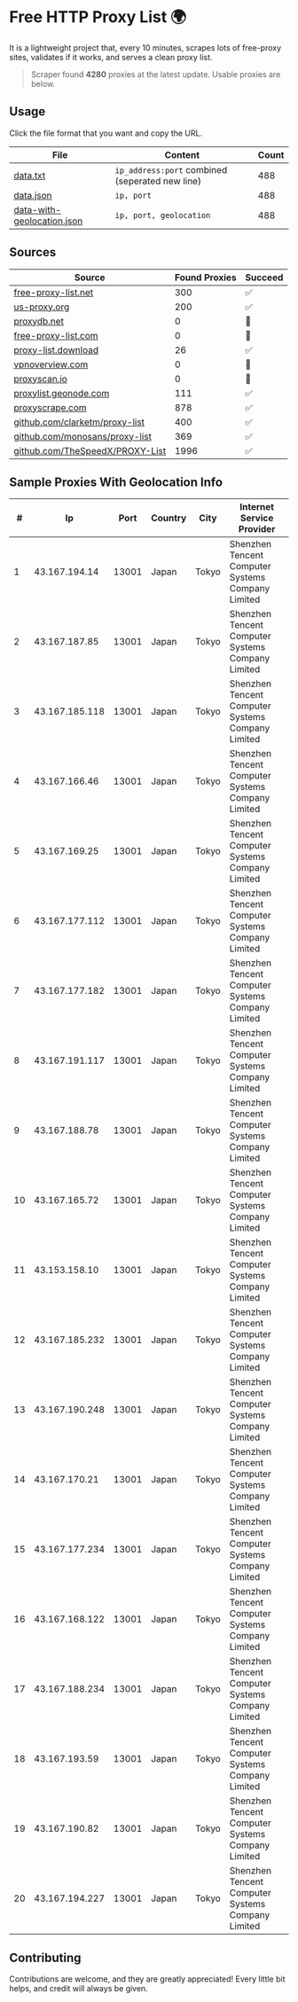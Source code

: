 
# Free HTTP Proxy List 🌍

It is a lightweight project that, every 10 minutes, scrapes lots of free-proxy sites, validates if it works, and serves a clean proxy list.


> Scraper found **4280** proxies at the latest update. Usable proxies are below.

## Usage

Click the file format that you want and copy the URL.


|File|Content|Count|
|----|-------|-----|
|[data.txt](https://raw.githubusercontent.com/themiralay/Proxy-List-World/master/data.txt)|`ip_address:port` combined (seperated new line)|488|
|[data.json](https://raw.githubusercontent.com/themiralay/Proxy-List-World/master/data.json)|`ip, port`|488|
|[data-with-geolocation.json](https://raw.githubusercontent.com/themiralay/Proxy-List-World/master/data-with-geolocation.json)|`ip, port, geolocation`|488|

## Sources

|Source|Found Proxies|Succeed|
|------|-------------|-------|
|[free-proxy-list.net](https://free-proxy-list.net)|300|✅|
|[us-proxy.org](https://www.us-proxy.org)|200|✅|
|[proxydb.net](http://proxydb.net)|0|🚫|
|[free-proxy-list.com](https://free-proxy-list.com/?page=&port=&type%5B%5D=http&type%5B%5D=https&up_time=0&search=Search)|0|🚫|
|[proxy-list.download](https://www.proxy-list.download/HTTP)|26|✅|
|[vpnoverview.com](https://vpnoverview.com/privacy/anonymous-browsing/free-proxy-servers)|0|🚫|
|[proxyscan.io](https://www.proxyscan.io)|0|🚫|
|[proxylist.geonode.com](https://proxylist.geonode.com/api/proxy-list?limit=300&page=1&sort_by=lastChecked&sort_type=desc&protocols=http,https)|111|✅|
|[proxyscrape.com](https://api.proxyscrape.com/v2/?request=displayproxies&protocol=http&timeout=10000&country=all&ssl=all&anonymity=all)|878|✅|
|[github.com/clarketm/proxy-list](https://raw.githubusercontent.com/clarketm/proxy-list/master/proxy-list-raw.txt)|400|✅|
|[github.com/monosans/proxy-list](https://raw.githubusercontent.com/monosans/proxy-list/main/proxies/http.txt)|369|✅|
|[github.com/TheSpeedX/PROXY-List](https://raw.githubusercontent.com/TheSpeedX/PROXY-List/master/http.txt)|1996|✅|


## Sample Proxies With Geolocation Info

|#|Ip|Port|Country|City|Internet Service Provider|
|-|--|----|-------|----|-------------------------|
|1|43.167.194.14|13001|Japan|Tokyo|Shenzhen Tencent Computer Systems Company Limited|
|2|43.167.187.85|13001|Japan|Tokyo|Shenzhen Tencent Computer Systems Company Limited|
|3|43.167.185.118|13001|Japan|Tokyo|Shenzhen Tencent Computer Systems Company Limited|
|4|43.167.166.46|13001|Japan|Tokyo|Shenzhen Tencent Computer Systems Company Limited|
|5|43.167.169.25|13001|Japan|Tokyo|Shenzhen Tencent Computer Systems Company Limited|
|6|43.167.177.112|13001|Japan|Tokyo|Shenzhen Tencent Computer Systems Company Limited|
|7|43.167.177.182|13001|Japan|Tokyo|Shenzhen Tencent Computer Systems Company Limited|
|8|43.167.191.117|13001|Japan|Tokyo|Shenzhen Tencent Computer Systems Company Limited|
|9|43.167.188.78|13001|Japan|Tokyo|Shenzhen Tencent Computer Systems Company Limited|
|10|43.167.165.72|13001|Japan|Tokyo|Shenzhen Tencent Computer Systems Company Limited|
|11|43.153.158.10|13001|Japan|Tokyo|Shenzhen Tencent Computer Systems Company Limited|
|12|43.167.185.232|13001|Japan|Tokyo|Shenzhen Tencent Computer Systems Company Limited|
|13|43.167.190.248|13001|Japan|Tokyo|Shenzhen Tencent Computer Systems Company Limited|
|14|43.167.170.21|13001|Japan|Tokyo|Shenzhen Tencent Computer Systems Company Limited|
|15|43.167.177.234|13001|Japan|Tokyo|Shenzhen Tencent Computer Systems Company Limited|
|16|43.167.168.122|13001|Japan|Tokyo|Shenzhen Tencent Computer Systems Company Limited|
|17|43.167.188.234|13001|Japan|Tokyo|Shenzhen Tencent Computer Systems Company Limited|
|18|43.167.193.59|13001|Japan|Tokyo|Shenzhen Tencent Computer Systems Company Limited|
|19|43.167.190.82|13001|Japan|Tokyo|Shenzhen Tencent Computer Systems Company Limited|
|20|43.167.194.227|13001|Japan|Tokyo|Shenzhen Tencent Computer Systems Company Limited|



## Contributing

Contributions are welcome, and they are greatly appreciated! Every
little bit helps, and credit will always be given.

